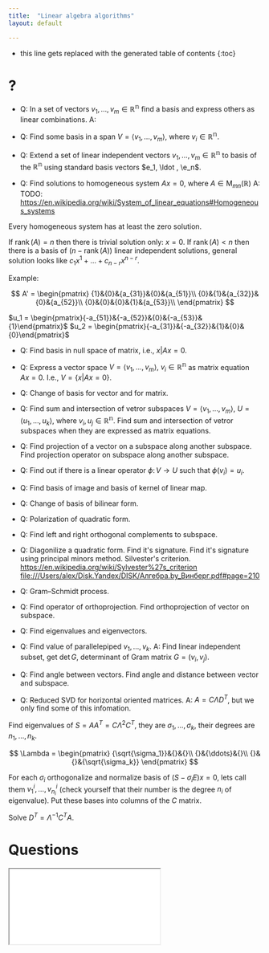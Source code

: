 ```yaml
---
title:  "Linear algebra algorithms"
layout: default

---
```


* this line gets replaced with the generated table of contents
{:toc}

# ?

- Q: In a set of vectors $v_1, \ldots, v_m \in \mathbb{R^n}$ find a basis and express others as linear combinations.
A: 

- Q: Find some basis in a span $V = \langle v_1, \ldots ,v_m \rangle$, where $v_i \in \mathbb{R^n}$.

- Q: Extend a set of linear independent vectors $v_1, \ldots, v_m \in \mathbb{R^n}$ to basis of the $\mathbb{R^n}$ using standard basis vectors $e_1, \ldot , \e_n$.

- Q: Find solutions to homogeneous system $Ax=0$, where $A \in \mathrm{M}_{mn}(\mathbb{R})$
A: TODO: <https://en.wikipedia.org/wiki/System_of_linear_equations#Homogeneous_systems>

Every homogeneous system has at least the zero solution.

If $\operatorname{rank}(A) = n$ then there is trivial solution only: $x = 0$. 
If $\operatorname{rank}(A) < n$ then there is a basis of $(n - \operatorname{rank}(A))$ linear independent solutions, general solution looks like $c_1 x^1 + \ldots + c_{n-r}x^{n-r}$. 

Example:

$$
A' = 
\begin{pmatrix}
{1}&{0}&{a_{31}}&{0}&{a_{51}}\\
{0}&{1}&{a_{32}}&{0}&{a_{52}}\\
{0}&{0}&{0}&{1}&{a_{53}}\\
\end{pmatrix}
$$

$u_1 = \begin{pmatrix}{-a_{51}}&{-a_{52}}&{0}&{-a_{53}}&{1}\end{pmatrix}$
$u_2 = \begin{pmatrix}{-a_{31}}&{-a_{32}}&{1}&{0}&{0}\end{pmatrix}$

- Q: Find basis in null space of matrix, i.e., ${x \vert Ax = 0}$.

- Q: Express a vector space $V = \langle v_1, \ldots ,v_m \rangle, \  v_i \in \mathbb{R^n}$ as matrix equation $Ax = 0$. I.e., $V = \{ x \vert Ax = 0 \}$. 

- Q: Change of basis for vector and for matrix.

- Q: Find sum and intersection of vetror subspaces $V = \langle v_1,\ldots,v_m\rangle$, $U = \langle u_1,\ldots,u_k\rangle$, where $v_i, u_j\in \mathbb{R^n}$.
Find sum and intersection of vetror subspaces when they are expressed as matrix equations.

- Q: Find projection of a vector on a subspace along another subspace.
Find projection operator on subspace along another subspace.

- Q: Find out if there is a linear operator $\phi\colon V\to U$ such that $\phi(v_i) = u_i$.

- Q: Find basis of image and basis of kernel of linear map.

- Q: Change of basis of bilinear form.

- Q: Polarization of quadratic form.

- Q: Find left and right orthogonal complements to subspace.

- Q: Diagonilize a quadratic form. Find it's signature. Find it's signature using principal minors method. Silvester's criterion.
<https://en.wikipedia.org/wiki/Sylvester%27s_criterion>
<file:///Users/alex/Disk.Yandex/DISK/Алгебра.by_Винберг.pdf#page=210>

- Q: Gram–Schmidt process.

- Q: Find operator of orthoprojection. Find orthoprojection of vector on subspace.

- Q: Find eigenvalues and eigenvectors.

- Q: Find value of parallelepiped $v_1, \ldots, v_k$.
A: Find linear independent subset, get $\det G$, determinant of Gram matrix $G = (v_i, v_j)$.

- Q: Find angle between vectors. Find angle and distance between vector and subspace.

- Q: Reduced SVD for horizontal oriented matrices.
A:
$A = C \Lambda D^T$, but we only find some of this infomation.

Find eigenvalues of $S = AA^T = C \Lambda^2 C^T$, they are $\sigma_1, ..., \sigma_k$, their degrees are $n_1, \ldots, n_k$.

$$
\Lambda = 
\begin{pmatrix}
{\sqrt{\sigma_1}}&{}&{}\\
{}&{\ddots}&{}\\
{}&{}&{\sqrt{\sigma_k}}
\end{pmatrix}
$$

For each $\sigma_i$ orthogonalize and normalize basis of $(S - \sigma_i E) x = 0$, lets call them $v_1^i, \ldots, v_{n_i}^i$ (check yourself that their number is the degree $n_i$ of eigenvalue). Put these bases into columns of the $C$ matrix.

Solve $D^T = \Lambda^{-1} C^T A$.

# Questions

<iframe class="autoresize nodisplay superlearn-iframe" src="{{ site.superlearn_url }}/ht/asdf2?deckname=math -- linear algebra -- algorithms">
    <p>Your browser does not support iframes.</p>
</iframe>
